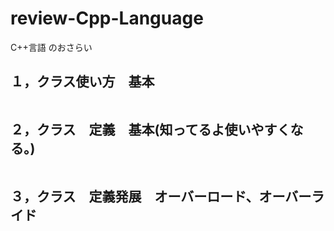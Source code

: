 # review-Cpp-Language
C++言語  のおさらい
  
## １，クラス使い方　基本
  
~~~cpp


~~~


## ２，クラス　定義　基本(知ってるよ使いやすくなる。)
  
  
~~~cpp


~~~

## ３，クラス　定義発展　オーバーロード、オーバーライド
  
  
~~~cpp


~~~
